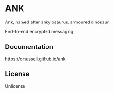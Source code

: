 # ANK

Ank, named after ankylosaurus, armoured dinosaur

End-to-end encrypted messaging

## Documentation

<https://omussell.github.io/ank>


## License

Unlicense
